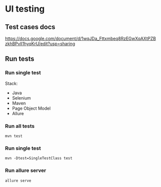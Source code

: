 # UI testing

## Test cases docs
https://docs.google.com/document/d/1wqJDa_Fttxmbeq8RzEGwXqAXtPZBzkhBPvlI1hyqKrU/edit?usp=sharing

## Run tests
### Run single test
Stack:
- Java
- Selenium
- Maven
- Page Object Model
- Allure


### Run all tests
    mvn test

### Run single test
    mvn -Dtest=SingleTestClass test


### Run allure server
    allure serve
